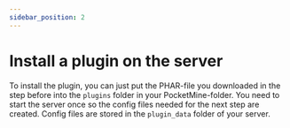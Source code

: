 ```yaml
---
sidebar_position: 2
---
```


# Install a plugin on the server

To install the plugin, you can just put the PHAR-file you downloaded in the step before into the `plugins` folder in your PocketMine-folder. You need to start the server once so the config files needed for the next step are created. Config files are stored in the `plugin_data` folder of your server.
